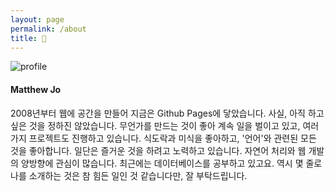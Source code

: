 ```yaml
---
layout: page
permalink: /about
title: 🧢
---
```


![profile](/images/profile.jpg)

#### Matthew Jo

2008년부터 웹에 공간을 만들어 지금은 Github Pages에 닿았습니다. 사실, 아직 하고 싶은 것을 정하진 않았습니다. 무언가를 만드는 것이 좋아 계속 일을 벌이고 있고, 여러 가지 프로젝트도 진행하고 있습니다. 식도락과 미식을 좋아하고, '언어'와 관련된 모든 것을 좋아합니다. 일단은 즐거운 것을 하려고 노력하고 있습니다. 자연어 처리와 웹 개발의 양방향에 관심이 많습니다. 최근에는 데이터베이스를 공부하고 있고요. 역시 몇 줄로 나를 소개하는 것은 참 힘든 일인 것 같습니다만, 잘 부탁드립니다.